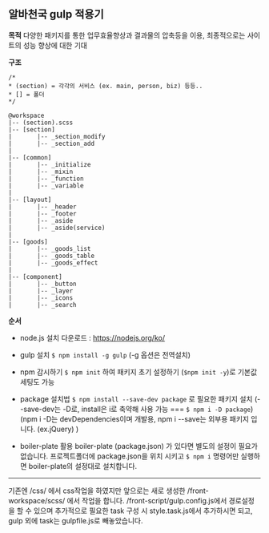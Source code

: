 ## 알바천국 gulp 적용기

**목적**
다양한 패키지를 통한 업무효율향상과 결과물의 압축등을 이용, 최종적으로는 사이트의 성능 향상에 대한 기대

**구조**
~~~
/*
* (section) = 각각의 서비스 (ex. main, person, biz) 등등..
* [] = 폴더
*/

@workspace
|-- (section).scss
|-- [section]
| 		|-- _section_modify
| 		|-- _section_add
|
|-- [common]
| 		|-- _initialize
| 		|-- _mixin
| 		|-- _function
| 		|-- _variable
|
|-- [layout]
| 		|-- _header
| 		|-- _footer
|		|-- _aside
|		|-- _aside(service)
|
|-- [goods]
|		|-- _goods_list
|		|-- _goods_table
|		|-- _goods_effect
|
|-- [component]
| 		|-- _button
| 		|-- _layer
| 		|-- _icons
| 		|-- _search
~~~



**순서**

 - node.js 설치
        다운로드 : <https://nodejs.org/ko/>

 - gulp 설치
        `$ npm install -g gulp` (-g 옵션은 전역설치)

 - npm 감시하기
        `$ npm init` 하여 패키지 초기 설정하기 (`$npm init -y`)로 기본값세팅도 가능

 - package 설치법
        `$ npm install --save-dev package` 로 필요한 패키지 설치
                (--save-dev는 -D로, install은  i로 축약해 사용 가능 === `$ npm i -D package`)
(npm i -D는 devDependencies이며 개발용, npm i --save는 외부용 패키지 입니다. (ex.jQuery) )

 - boiler-plate 활용
       boiler-plate (package.json) 가 있다면 별도의 설정이 필요가 없습니다.
       프로젝트폴더에 package.json을 위치 시키고 `$ npm i` 명령어만 실행하면 boiler-plate의 설정대로 설치합니다.

---

기존엔 /css/ 에서 css작업을 하였지만 앞으로는 새로 생성한 /front-workspace/scss/ 에서 작업을 합니다.
/front-script/gulp.config.js에서 경로설정을 할 수 있으며 추가적으로 필요한 task 구성 시
style.task.js에서 추가하시면 되고, gulp 외에 task는 gulpfile.js로 빼놓았습니다.

